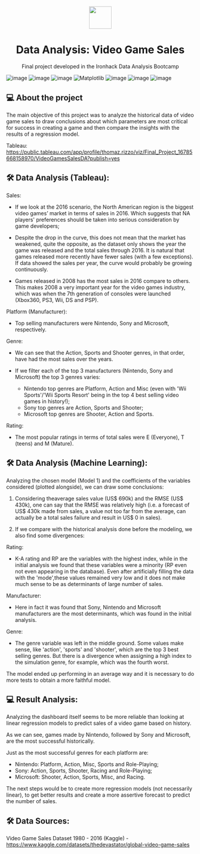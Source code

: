 <h1 align="center"><img src="https://bit.ly/2VnXWr2" width="60">

<h1 align="center">Data Analysis: Video Game Sales</h1>

<p align="center"> Final project developed in the Ironhack Data Analysis Bootcamp </h1>

![image](https://img.shields.io/badge/Python-14354C?style=for-the-badge&logo=python&logoColor=white)
![image](https://img.shields.io/badge/pandas-150458.svg?style=for-the-badge&logo=pandas&logoColor=white)
![image](https://img.shields.io/badge/NumPy-013243.svg?style=for-the-badge&logo=NumPy&logoColor=white)
![Matplotlib](https://img.shields.io/badge/Matplotlib-%23ffffff.svg?style=for-the-badge&logo=Matplotlib&logoColor=black)
![image](https://img.shields.io/badge/Seaborn-lightblue.svg?style=for-the-badge&logo=Seaborn&logoColor=blue)
![image](https://img.shields.io/badge/scikitlearn-F7931E.svg?style=for-the-badge&logo=scikit-learn&logoColor=white)
![image](https://img.shields.io/badge/Tableau-E97627.svg?style=for-the-badge&logo=Tableau&logoColor=white)

##  💻 About the project</br>

The main objective of this project was to analyze the historical data of video game sales to draw conclusions about which parameters are most critical for success in creating a game and then compare the insights with the results of a regression model.

Tableau: https://public.tableau.com/app/profile/thomaz.rizzo/viz/Final_Project_16785668158970/VideoGamesSalesDA?publish=yes

## 🛠 Data Analysis (Tableau):

Sales:

- If we look at the 2016 scenario, the North American region is the biggest video games’ market in terms of sales in 2016. Which suggests that NA players' preferences should be taken into serious consideration by game developers;

- Despite the drop in the curve, this does not mean that the market has weakened, quite the opposite, as the dataset only shows the year the game was released and the total sales through 2016. It is natural that games released more recently have fewer sales (with a few exceptions). If data showed the sales per year, the curve would probably be growing continuously.

- Games released in 2008 has the most sales in 2016 compare to others. This makes 2008 a very important year for the video games industry, which was when the 7th generation of consoles were launched (Xbox360, PS3, Wii, DS and PSP).

Platform (Manufacturer):

- Top selling manufacturers were Nintendo, Sony and Microsoft, respectively.

Genre:

- We can see that the Action, Sports and Shooter genres, in that order, have had the most sales over the years.

- If we filter each of the top 3 manufacturers (Nintendo, Sony and Microsoft) the top 3 genres varies:
    - Nintendo top genres are Platform, Action and Misc (even with 'Wii Sports'/'Wii Sports Resort' being in the top 4 best selling video games in history!);
    - Sony top genres are Action, Sports and Shooter;
    - Microsoft top genres are Shooter, Action and Sports.

Rating:

- The most popular ratings in terms of total sales were E (Everyone), T (teens) and M (Mature).

## 🛠 Data Analysis (Machine Learning):

Analyzing the chosen model (Model 1) and the coefficients of the variables considered (plotted alongside), we can draw some conclusions:

1) Considering theaverage sales value (US$ 690k) and the RMSE (US$ 430k), one can say that the RMSE was relatively high (i.e. a forecast of US$ 430k made from sales, a value not too far from the average, can actually be a total sales failure and result in US$ 0 in sales).

2) If we compare with the historical analysis done before the modeling, we also find some divergences:

Rating:
- K-A rating and RP are the variables with the highest index, while in the initial analysis we found that these variables were a minority (RP even not even appearing in the database). Even after artificially filling the data with the 'mode',these values remained very low and it does not make much sense to be as determinants of large number of sales.

Manufacturer:
- Here in fact it was found that Sony, Nintendo and Microsoft manufacturers are the most determinants, which was found in the initial analysis.

Genre:
- The genre variable was left in the middle ground. Some values make sense, like 'action', 'sports' and 'shooter', which are the top 3 best selling genres. But there is a divergence when assigning a high index to the simulation genre, for example, which was the fourth worst.

The model ended up performing in an average way and it is necessary to do more tests to obtain a more faithful model.

##  💻 Result Analysis:

Analyzing the dashboard itself seems to be more reliable than looking at linear regression models to predict sales of a video game based on history. 

As we can see, games made by Nintendo, followed by Sony and Microsoft, are the most successful historically.

Just as the most successful genres for each platform are:

- Nintendo: Platform, Action, Misc, Sports and Role-Playing;
- Sony: Action, Sports, Shooter, Racing and Role-Playing;
- Microsoft: Shooter, Action, Sports, Misc, and Racing. 

The next steps would be to create more regression models (not necessarily linear), to get better results and create a more assertive forecast to predict the number of sales.

## 🛠 Data Sources:

Video Game Sales Dataset 1980 - 2016 (Kaggle) - https://www.kaggle.com/datasets/thedevastator/global-video-game-sales
